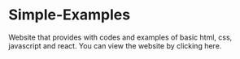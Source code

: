 # Simple-Examples
Website that provides with codes and examples of basic html, css, javascript and react. 
You can view the website by clicking here.
